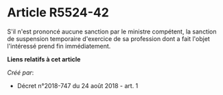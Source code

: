 # Article R5524-42

S'il n'est prononcé aucune sanction par le ministre compétent, la sanction de suspension temporaire d'exercice de sa
profession dont a fait l'objet l'intéressé prend fin immédiatement.

**Liens relatifs à cet article**

_Créé par_:

  - Décret n°2018-747 du 24 août 2018 - art. 1
